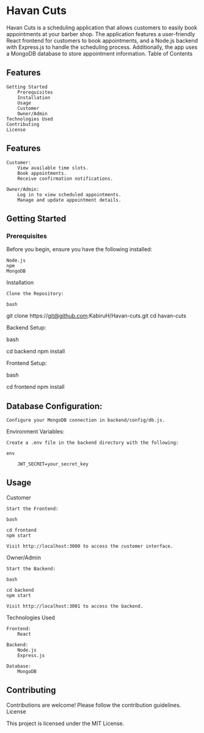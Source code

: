 # Havan Cuts

Havan Cuts is a scheduling application that allows customers to easily book appointments at your barber shop. The application features a user-friendly React frontend for customers to book appointments, and a Node.js backend with Express.js to handle the scheduling process. Additionally, the app uses a MongoDB database to store appointment information.
Table of Contents

## Features
    Getting Started
        Prerequisites
        Installation
        Usage
        Customer
        Owner/Admin
    Technologies Used
    Contributing
    License

## Features

    Customer:
        View available time slots.
        Book appointments.
        Receive confirmation notifications.

    Owner/Admin:
        Log in to view scheduled appointments.
        Manage and update appointment details.

## Getting Started
### Prerequisites

Before you begin, ensure you have the following installed:

    Node.js
    npm
    MongoDB

Installation

    Clone the Repository:

    bash

git clone https://git@github.com:KabiruH/Havan-cuts.git
cd havan-cuts

Backend Setup:

bash

cd backend
npm install

Frontend Setup:

bash

cd frontend
npm install

## Database Configuration:

    Configure your MongoDB connection in backend/config/db.js.

Environment Variables:

    Create a .env file in the backend directory with the following:

    env

        JWT_SECRET=your_secret_key

## Usage
Customer

    Start the Frontend:

    bash

    cd frontend
    npm start

    Visit http://localhost:3000 to access the customer interface.

Owner/Admin

    Start the Backend:

    bash

    cd backend
    npm start

    Visit http://localhost:3001 to access the backend.

Technologies Used

    Frontend:
        React

    Backend:
        Node.js
        Express.js

    Database:
        MongoDB

## Contributing

Contributions are welcome! Please follow the contribution guidelines.
License

This project is licensed under the MIT License.